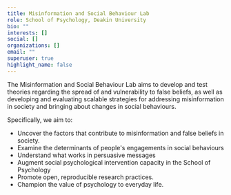 ```yaml
---
title: Misinformation and Social Behaviour Lab
role: School of Psychology, Deakin University
bio: ""
interests: []
social: []
organizations: []
email: ""
superuser: true
highlight_name: false
---
```


The Misinformation and Social Behaviour Lab aims to develop and test theories regarding the spread of and vulnerability to false beliefs, as well as developing and evaluating scalable strategies for addressing misinformation in society and bringing about changes in social behaviours.

Specifically, we aim to:

* Uncover the factors that contribute to misinformation and false beliefs in society.
* Examine the determinants of people's engagements in social behaviours
* Understand what works in persuasive messages
* Augment social psychological intervention capacity in the School of Psychology
* Promote open, reproducible research practices.
* Champion the value of psychology to everyday life.
